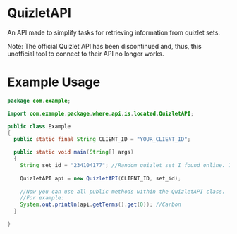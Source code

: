 # QuizletAPI
An API made to simplify tasks for retrieving information from quizlet sets.

Note: The official Quizlet API has been discontinued and, thus, this unofficial tool to connect to their API no longer works.

# Example Usage
```java
package com.example;

import com.example.package.where.api.is.located.QuizletAPI;

public class Example
{
  public static final String CLIENT_ID = "YOUR_CLIENT_ID";

  public static void main(String[] args)
  {
    String set_id = "234104177"; //Random quizlet set I found online. I am not the owner/creator of it.
    
    QuizletAPI api = new QuizletAPI(CLIENT_ID, set_id);
    
    //Now you can use all public methods within the QuizletAPI class.
    //For example:
    System.out.println(api.getTerms().get(0)); //Carbon
  }
  
}
```
